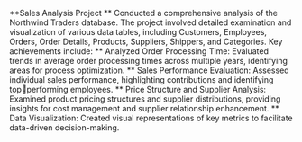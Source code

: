 **Sales Analysis Project
**
Conducted a comprehensive analysis of the Northwind Traders database. The project involved detailed examination and 
visualization of various data tables, including Customers, Employees, Orders, Order Details, Products, Suppliers, Shippers, 
and Categories. Key achievements include:
** Analyzed Order Processing Time: Evaluated trends in average order processing times across multiple years, 
identifying areas for process optimization.
** Sales Performance Evaluation: Assessed individual sales performance, highlighting contributions and identifying topperforming employees.
** Price Structure and Supplier Analysis: Examined product pricing structures and supplier distributions, providing 
insights for cost management and supplier relationship enhancement.
** Data Visualization: Created visual representations of key metrics to facilitate data-driven decision-making.

